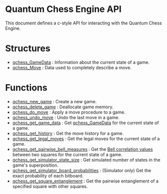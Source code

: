 # Quantum Chess Engine API
This document defines a c-style API for interacting with the Quantum Chess Engine.

# Structures
* [qchess_GameData](./api/GameData.md) : Information about the current state of a game.
* [qchess_Move](./api/Move.md) : Data used to completely describe a move.

# Functions
* [qchess_new_game](./api/new_game.md) : Create a new game.
* [qchess_delete_game](./api/delete_game.md) : Deallocate game memory.
* [qchess_do_move](./api/do_move.md) : Apply a move procedure to a game.
* [qchess_undo_move](./api/undo_move.md) : Undo the last move in a game.
* [qchess_get_game_data](./api/get_game_data.md) : Get [qchess_GameData](./api/GameData.md) for the current state of a game.
* [qchess_get_history](./api/get_history.md) : Get the move history for a game.
* [qchess_get_legal_moves](./api/get_legal_moves.md) : Get the legal moves for the current state of a game.
* [qchess_get_pairwise_bell_measures](./api/get_pairwise_bell_measures.md) : Get the [Bell correlation values](./math.md#bell-correlations) between two squares for the current state of a game.
* [qchess_get_simulator_state_size](./api/get_simulator_state_size.md) : Get simulated number of states in the game's superposition.
* [qchess_get_simulator_board_probabilities](./api/get_simulator_board_probabilities.md) : (Simulator only) Get the exact probability of each bitboard.
* [qchess_get_square_entanglement](./api/get_square_entanglement.md) : Get the pairwise entanglement of a specified square with other squares.
